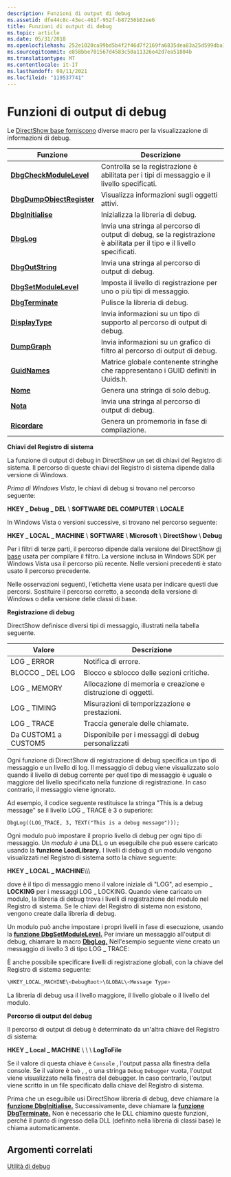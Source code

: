 ```yaml
---
description: Funzioni di output di debug
ms.assetid: dfe44c8c-43ec-461f-952f-b87256b82ee6
title: Funzioni di output di debug
ms.topic: article
ms.date: 05/31/2018
ms.openlocfilehash: 252e1020ca99bd5b4f2f46d7f2169fa6835dea83a25d599dba142f370bb794f9
ms.sourcegitcommit: e858bbe701567d4583c50a11326e42d7ea51804b
ms.translationtype: MT
ms.contentlocale: it-IT
ms.lasthandoff: 08/11/2021
ms.locfileid: "119537741"
---
```

# <a name="debug-output-functions"></a>Funzioni di output di debug

Le [DirectShow base forniscono](directshow-base-classes.md) diverse macro per la visualizzazione di informazioni di debug.



| Funzione                                               | Descrizione                                                                                          |
|--------------------------------------------------------|------------------------------------------------------------------------------------------------------|
| [**DbgCheckModuleLevel**](dbgcheckmodulelevel.md)     | Controlla se la registrazione è abilitata per i tipi di messaggio e il livello specificati.                             |
| [**DbgDumpObjectRegister**](dbgdumpobjectregister.md) | Visualizza informazioni sugli oggetti attivi.                                                           |
| [**DbgInitialise**](dbginitialise.md)                 | Inizializza la libreria di debug.                                                                       |
| [**DbgLog**](dbglog.md)                               | Invia una stringa al percorso di output di debug, se la registrazione è abilitata per il tipo e il livello specificati. |
| [**DbgOutString**](dbgoutstring.md)                   | Invia una stringa al percorso di output di debug.                                                         |
| [**DbgSetModuleLevel**](dbgsetmodulelevel.md)         | Imposta il livello di registrazione per uno o più tipi di messaggio.                                                |
| [**DbgTerminate**](dbgterminate.md)                   | Pulisce la libreria di debug.                                                                         |
| [**DisplayType**](displaytype.md)                     | Invia informazioni su un tipo di supporto al percorso di output di debug.                                   |
| [**DumpGraph**](dumpgraph.md)                         | Invia informazioni su un grafico di filtro al percorso di output di debug.                                 |
| [**GuidNames**](guidnames.md)                         | Matrice globale contenente stringhe che rappresentano i GUID definiti in Uuids.h.                        |
| [**Nome**](name.md)                                   | Genera una stringa di solo debug.                                                                       |
| [**Nota**](note.md)                                   | Invia una stringa al percorso di output di debug.                                                         |
| [**Ricordare**](remind.md)                               | Genera un promemoria in fase di compilazione.                                                                |



 

**Chiavi del Registro di sistema**

La funzione di output di debug in DirectShow un set di chiavi del Registro di sistema. Il percorso di queste chiavi del Registro di sistema dipende dalla versione di Windows.

*Prima di Windows Vista*, le chiavi di debug si trovano nel percorso seguente:

**HKEY \_ Debug \_ DEL** \\ **SOFTWARE DEL COMPUTER** \\ **LOCALE**

In Windows Vista o versioni successive, si trovano nel percorso seguente:

**HKEY \_ LOCAL \_ MACHINE** \\ **SOFTWARE** \\ **Microsoft** \\ **DirectShow** \\ **Debug**

Per i filtri di terze parti, il percorso dipende dalla versione del DirectShow [di base](directshow-base-classes.md) usata per compilare il filtro. La versione inclusa in Windows SDK per Windows Vista usa il percorso più recente. Nelle versioni precedenti è stato usato il percorso precedente.

Nelle osservazioni seguenti, l'etichetta *<DebugRoot>* viene usata per indicare questi due percorsi. Sostituire il percorso corretto, a seconda della versione di Windows o della versione delle classi di base.

**Registrazione di debug**

DirectShow definisce diversi tipi di messaggio, illustrati nella tabella seguente.



| Valore                   | Descrizione                                             |
|-------------------------|---------------------------------------------------------|
| LOG \_ ERROR              | Notifica di errore.                                     |
| BLOCCO \_ DEL LOG            | Blocco e sblocco delle sezioni critiche.             |
| LOG \_ MEMORY             | Allocazione di memoria e creazione e distruzione di oggetti. |
| LOG \_ TIMING             | Misurazioni di temporizzazione e prestazioni.                    |
| LOG \_ TRACE              | Traccia generale delle chiamate.                                   |
| Da CUSTOM1 a CUSTOM5 | Disponibile per i messaggi di debug personalizzati                     |



 

Ogni funzione di DirectShow di registrazione di debug specifica un tipo di messaggio e un livello di log. Il messaggio di debug viene visualizzato solo quando il livello di debug corrente per quel tipo di messaggio è uguale o maggiore del livello specificato nella funzione di registrazione. In caso contrario, il messaggio viene ignorato.

Ad esempio, il codice seguente restituisce la stringa "This is a debug message" se il livello LOG \_ TRACE è 3 o superiore:

``` syntax
DbgLog((LOG_TRACE, 3, TEXT("This is a debug message")));
```

Ogni modulo può impostare il proprio livello di debug per ogni tipo di messaggio. Un *modulo è* una DLL o un eseguibile che può essere caricato usando la **funzione LoadLibrary.** I livelli di debug di un modulo vengono visualizzati nel Registro di sistema sotto la chiave seguente:

**HKEY \_ LOCAL \_ MACHINE**\\**<DebugRoot>**\\**<ModuleName>**\\**<MessageType>**

dove *<Message Type>* è il tipo di messaggio meno il valore iniziale di "LOG", ad esempio \_ **LOCKING** per i messaggi LOG \_ LOCKING. Quando viene caricato un modulo, la libreria di debug trova i livelli di registrazione del modulo nel Registro di sistema. Se le chiavi del Registro di sistema non esistono, vengono create dalla libreria di debug.

Un modulo può anche impostare i propri livelli in fase di esecuzione, usando la [**funzione DbgSetModuleLevel.**](dbgsetmodulelevel.md) Per inviare un messaggio all'output di debug, chiamare la macro [**DbgLog.**](dbglog.md) Nell'esempio seguente viene creato un messaggio di livello 3 di tipo LOG \_ TRACE:

È anche possibile specificare livelli di registrazione globali, con la chiave del Registro di sistema seguente:


```C++
\HKEY_LOCAL_MACHINE\<DebugRoot>\GLOBAL\<Message Type>
```



La libreria di debug usa il livello maggiore, il livello globale o il livello del modulo.

**Percorso di output del debug**

Il percorso di output di debug è determinato da un'altra chiave del Registro di sistema:

**HKEY \_ Local \_ MACHINE** \\ **<DebugRoot>** \\ **<Modile Name>** \\ **LogToFile**

Se il valore di questa chiave è `Console` , l'output passa alla finestra della console. Se il valore è `Deb` , , o una stringa `Debug` `Debugger` vuota, l'output viene visualizzato nella finestra del debugger. In caso contrario, l'output viene scritto in un file specificato dalla chiave del Registro di sistema.

Prima che un eseguibile usi DirectShow libreria di debug, deve chiamare la [**funzione DbgInitialise.**](dbginitialise.md) Successivamente, deve chiamare la [**funzione DbgTerminate.**](dbgterminate.md) Non è necessario che le DLL chiamino queste funzioni, perché il punto di ingresso della DLL (definito nella libreria di classi base) le chiama automaticamente.

## <a name="related-topics"></a>Argomenti correlati

<dl> <dt>

[Utilità di debug](debugging-utilities.md)
</dt> </dl>

 

 



